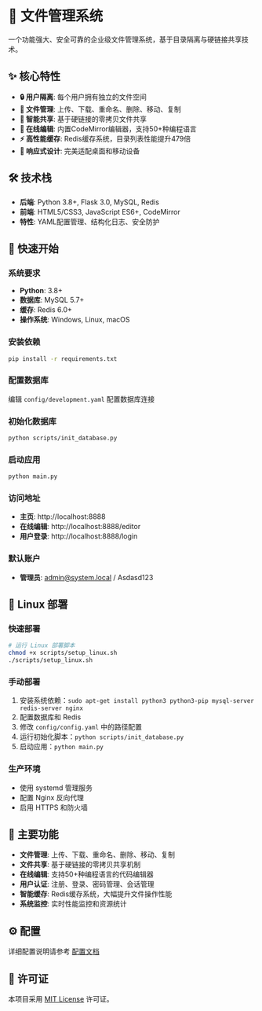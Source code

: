 # 📁 文件管理系统

一个功能强大、安全可靠的企业级文件管理系统，基于目录隔离与硬链接共享技术。

## ✨ 核心特性

- **🔒 用户隔离**: 每个用户拥有独立的文件空间
- **📂 文件管理**: 上传、下载、重命名、删除、移动、复制
- **🔗 智能共享**: 基于硬链接的零拷贝文件共享
- **📝 在线编辑**: 内置CodeMirror编辑器，支持50+种编程语言
- **⚡ 高性能缓存**: Redis缓存系统，目录列表性能提升479倍
- **📱 响应式设计**: 完美适配桌面和移动设备

## 🛠️ 技术栈

- **后端**: Python 3.8+, Flask 3.0, MySQL, Redis
- **前端**: HTML5/CSS3, JavaScript ES6+, CodeMirror
- **特性**: YAML配置管理、结构化日志、安全防护

## 🚀 快速开始

### 系统要求
- **Python**: 3.8+
- **数据库**: MySQL 5.7+
- **缓存**: Redis 6.0+
- **操作系统**: Windows, Linux, macOS

### 安装依赖
```bash
pip install -r requirements.txt
```

### 配置数据库
编辑 `config/development.yaml` 配置数据库连接

### 初始化数据库
```bash
python scripts/init_database.py
```

### 启动应用
```bash
python main.py
```

### 访问地址
- **主页**: http://localhost:8888
- **在线编辑**: http://localhost:8888/editor
- **用户登录**: http://localhost:8888/login

### 默认账户
- **管理员**: admin@system.local / Asdasd123

## 🐧 Linux 部署

### 快速部署
```bash
# 运行 Linux 部署脚本
chmod +x scripts/setup_linux.sh
./scripts/setup_linux.sh
```

### 手动部署
1. 安装系统依赖：`sudo apt-get install python3 python3-pip mysql-server redis-server nginx`
2. 配置数据库和 Redis
3. 修改 `config/config.yaml` 中的路径配置
4. 运行初始化脚本：`python scripts/init_database.py`
5. 启动应用：`python main.py`

### 生产环境
- 使用 systemd 管理服务
- 配置 Nginx 反向代理
- 启用 HTTPS 和防火墙

## 📖 主要功能

- **文件管理**: 上传、下载、重命名、删除、移动、复制
- **文件共享**: 基于硬链接的零拷贝共享机制
- **在线编辑**: 支持50+种编程语言的代码编辑器
- **用户认证**: 注册、登录、密码管理、会话管理
- **智能缓存**: Redis缓存系统，大幅提升文件操作性能
- **系统监控**: 实时性能监控和资源统计

## ⚙️ 配置

详细配置说明请参考 [配置文档](docs/CONFIGURATION.md)

## 📄 许可证

本项目采用 [MIT License](LICENSE) 许可证。

